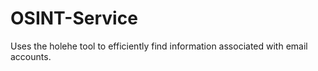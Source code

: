 # OSINT-Service
Uses the holehe tool to efficiently find information associated with email accounts.
